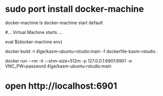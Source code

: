 # sudo port install docker-machine
docker-machine ls
docker-machine start default

#... Virtual Machine starts ...

eval $(docker-machine env)


docker build -t 4lge/kasm-ubuntu-rstudio:main -f dockerfile-kasm-rstudio .

docker run --rm  -it --shm-size=512m -p 127.0.0.1:6901:6901 -e VNC_PW=password 4lge/kasm-ubuntu-rstudio:main 

# open http://localhost:6901
